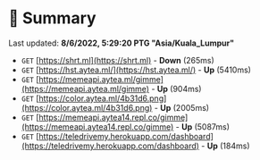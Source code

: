 # 📖 Summary
Last updated: **8/6/2022, 5:29:20 PTG "Asia/Kuala_Lumpur"**

- `GET` [https://shrt.ml](https://shrt.ml) - **Down** (265ms)
- `GET` [https://hst.aytea.ml/](https://hst.aytea.ml/) - **Up** (5410ms)
- `GET` [https://memeapi.aytea.ml/gimme](https://memeapi.aytea.ml/gimme) - **Up** (904ms)
- `GET` [https://color.aytea.ml/4b31d6.png](https://color.aytea.ml/4b31d6.png) - **Up** (2005ms)
- `GET` [https://memeapi.aytea14.repl.co/gimme](https://memeapi.aytea14.repl.co/gimme) - **Up** (5087ms)
- `GET` [https://teledrivemy.herokuapp.com/dashboard](https://teledrivemy.herokuapp.com/dashboard) - **Up** (184ms)
